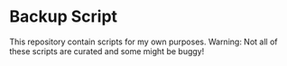 Backup Script
=============

This repository contain scripts for my own purposes.
Warning: Not all of these scripts are curated and some might be buggy!
